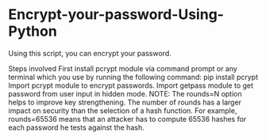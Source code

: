 # Encrypt-your-password-Using-Python

Using this script, you can encrypt your password.

Steps involved
First install pcrypt module via command prompt or any terminal which you use by running the following command:
pip install pcrypt
Import pcrypt module to encrypt passwords.
Import getpass module to get password from user input in hidden mode.
NOTE:
The rounds=N option helps to improve key strengthening. The number of rounds has a larger impact on security than the selection of a hash function. For example, rounds=65536 means that an attacker has to compute 65536 hashes for each password he tests against the hash.
